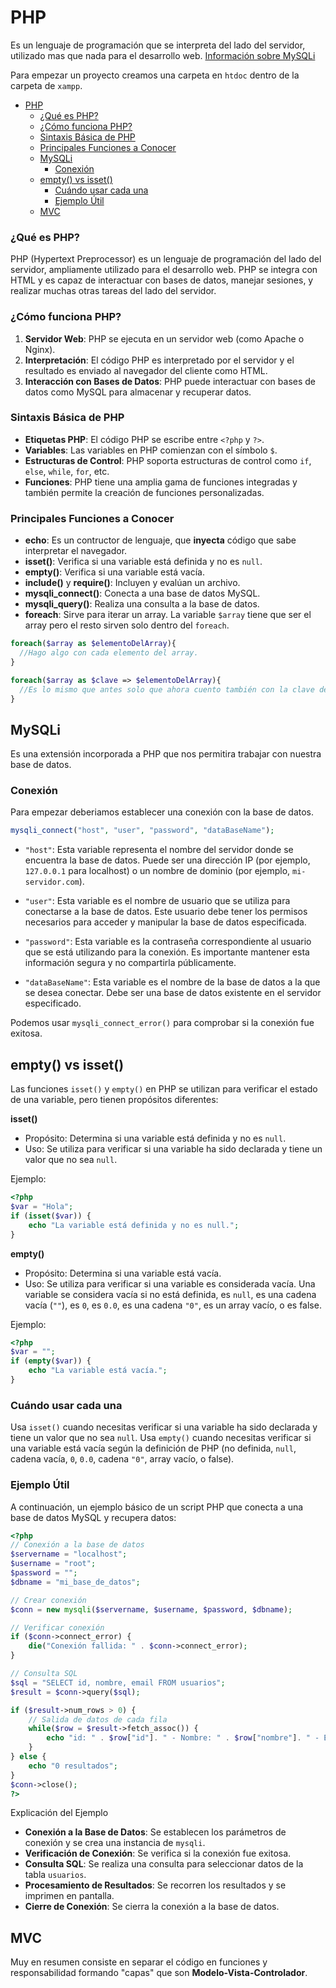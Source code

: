 # PHP
Es un lenguaje de programación que se interpreta del lado del servidor, utilizado mas que nada para el desarrollo web. [Información sobre MySQLi](https://www.php.net/manual/es/book.mysqli.php)

Para empezar un proyecto creamos una carpeta en `htdoc` dentro de la carpeta de `xampp`.

- [PHP](#php)
    - [¿Qué es PHP?](#qué-es-php)
    - [¿Cómo funciona PHP?](#cómo-funciona-php)
    - [Sintaxis Básica de PHP](#sintaxis-básica-de-php)
    - [Principales Funciones a Conocer](#principales-funciones-a-conocer)
  - [MySQLi](#mysqli)
    - [Conexión](#conexión)
  - [empty() vs isset()](#empty-vs-isset)
    - [Cuándo usar cada una](#cuándo-usar-cada-una)
    - [Ejemplo Útil](#ejemplo-útil)
  - [MVC](#mvc)

### ¿Qué es PHP?
PHP (Hypertext Preprocessor) es un lenguaje de programación del lado del servidor, ampliamente utilizado para el desarrollo web. PHP se integra con HTML y es capaz de interactuar con bases de datos, manejar sesiones, y realizar muchas otras tareas del lado del servidor.

### ¿Cómo funciona PHP?
1. **Servidor Web**: PHP se ejecuta en un servidor web (como Apache o Nginx).
2. **Interpretación**: El código PHP es interpretado por el servidor y el resultado es enviado al navegador del cliente como HTML.
3. **Interacción con Bases de Datos**: PHP puede interactuar con bases de datos como MySQL para almacenar y recuperar datos.

### Sintaxis Básica de PHP
- **Etiquetas PHP**: El código PHP se escribe entre `<?php` y `?>`.
- **Variables**: Las variables en PHP comienzan con el símbolo `$`.
- **Estructuras de Control**: PHP soporta estructuras de control como `if`, `else`, `while`, `for`, etc.
- **Funciones**: PHP tiene una amplia gama de funciones integradas y también permite la creación de funciones personalizadas.

### Principales Funciones a Conocer
- **echo**: Es un contructor de lenguaje, que **inyecta** código que sabe interpretar el navegador.
- **isset()**: Verifica si una variable está definida y no es `null`.
- **empty()**: Verifica si una variable está vacía.
- **include()** y **require()**: Incluyen y evalúan un archivo.
- **mysqli_connect()**: Conecta a una base de datos MySQL.
- **mysqli_query()**: Realiza una consulta a la base de datos.
- **foreach**: Sirve para iterar un array. La variable `$array` tiene que ser el array pero el resto sirven solo dentro del `foreach`.
```php
foreach($array as $elementoDelArray){
  //Hago algo con cada elemento del array.
}

foreach($array as $clave => $elementoDelArray){
  //Es lo mismo que antes solo que ahora cuento también con la clave de ese elemento.
}
```

## MySQLi
Es una extensión incorporada a PHP que nos permitira trabajar con nuestra base de datos.

### Conexión
Para empezar deberiamos establecer una conexión con la base de datos.
```php
mysqli_connect("host", "user", "password", "dataBaseName");
```
- `"host"`: Esta variable representa el nombre del servidor donde se encuentra la base de datos. Puede ser una dirección IP (por ejemplo, `127.0.0.1` para localhost) o un nombre de dominio (por ejemplo, `mi-servidor.com`).

- `"user"`: Esta variable es el nombre de usuario que se utiliza para conectarse a la base de datos. Este usuario debe tener los permisos necesarios para acceder y manipular la base de datos especificada.

- `"password"`: Esta variable es la contraseña correspondiente al usuario que se está utilizando para la conexión. Es importante mantener esta información segura y no compartirla públicamente.

- `"dataBaseName"`: Esta variable es el nombre de la base de datos a la que se desea conectar. Debe ser una base de datos existente en el servidor especificado.

Podemos usar `mysqli_connect_error()` para comprobar si la conexión fue exitosa.

## empty() vs isset()
Las funciones `isset()` y `empty()` en PHP se utilizan para verificar el estado de una variable, pero tienen propósitos diferentes:

**isset()**
- Propósito: Determina si una variable está definida y no es `null`.
- Uso: Se utiliza para verificar si una variable ha sido declarada y tiene un valor que no sea `null`.

Ejemplo:
```php
<?php
$var = "Hola";
if (isset($var)) {
    echo "La variable está definida y no es null.";
}
```

**empty()**
- Propósito: Determina si una variable está vacía.
- Uso: Se utiliza para verificar si una variable es considerada vacía. Una variable se considera vacía si no está definida, es `null`, es una cadena vacía (`""`), es `0`, es `0.0`, es una cadena `"0"`, es un array vacío, o es false.
  
Ejemplo:
```php
<?php
$var = "";
if (empty($var)) {
    echo "La variable está vacía.";
}
```
### Cuándo usar cada una
Usa `isset()` cuando necesitas verificar si una variable ha sido declarada y tiene un valor que no sea `null`.
Usa `empty()` cuando necesitas verificar si una variable está vacía según la definición de PHP (no definida, `null`, cadena vacía, `0`, `0.0`, cadena `"0"`, array vacío, o false).

### Ejemplo Útil
A continuación, un ejemplo básico de un script PHP que conecta a una base de datos MySQL y recupera datos:

```php
<?php
// Conexión a la base de datos
$servername = "localhost";
$username = "root";
$password = "";
$dbname = "mi_base_de_datos";

// Crear conexión
$conn = new mysqli($servername, $username, $password, $dbname);

// Verificar conexión
if ($conn->connect_error) {
    die("Conexión fallida: " . $conn->connect_error);
}

// Consulta SQL
$sql = "SELECT id, nombre, email FROM usuarios";
$result = $conn->query($sql);

if ($result->num_rows > 0) {
    // Salida de datos de cada fila
    while($row = $result->fetch_assoc()) {
        echo "id: " . $row["id"]. " - Nombre: " . $row["nombre"]. " - Email: " . $row["email"]. "<br>";
    }
} else {
    echo "0 resultados";
}
$conn->close();
?>
```
Explicación del Ejemplo
- **Conexión a la Base de Datos**: Se establecen los parámetros de conexión y se crea una instancia de `mysqli`.
- **Verificación de Conexión**: Se verifica si la conexión fue exitosa.
- **Consulta SQL**: Se realiza una consulta para seleccionar datos de la tabla `usuarios`.
- **Procesamiento de Resultados**: Se recorren los resultados y se imprimen en pantalla.
- **Cierre de Conexión**: Se cierra la conexión a la base de datos.

## MVC
Muy en resumen consiste en separar el código en funciones y responsabilidad formando "capas" que son **Modelo-Vista-Controlador**.

